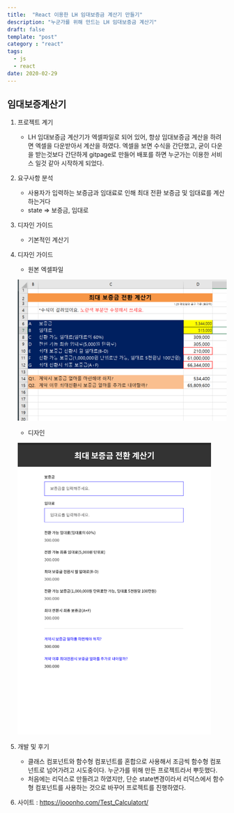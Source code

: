 ```yaml
---
title:  "React 이용한 LH 임대보증금 계산기 만들기"
description: "누군가를 위해 만드는 LH 임대보증금 계산기"
draft: false
template: "post"
category : "react"
tags:
  - js
  - react
date: 2020-02-29
---
```

## 임대보증계산기

1. 프로젝트 계기
    - LH 임대보증금 계산기가 엑셀파일로 되어 있어, 항상 임대보증금 계산을 하려면 엑셀을 다운받아서 계산을 하였다. 엑셀을 보면 수식을 간단했고, 굳이 다운을 받는것보다 간단하게 gitpage로 만들어 배포를 하면 누군가는 이용한 서비스 일것 같아 시작하게 되었다.

2. 요구사항 분석
    - 사용자가 입력하는 보증금과 임대료로 인해 최대 전환 보증금 및 임대료를 계산하는거다
    - state => 보증금, 임대로

3. 디자인 가이드
    - 기본적인 계산기

3. 디자인 가이드
    - 원본 엑셀파일

    ![엑셀](../../assets/originExel.png)
    - 디자인

    ![디자인가이드](../../assets/guide.png)

4. 개발 및 후기
    - 클래스 컴포넌트와 함수형 컴포넌트를 혼합으로 사용해서 조금씩 함수형 컴포넌트로 넘어가려고 시도중이다. 누군가를 위해 만든 프로젝트라서 뿌듯했다.
    - 처음에는 리덕스로 만들려고 하였지만, 단순 state변경이라서 리덕스에서 함수형 컴포넌트를 사용하는 것으로 바꾸어 프로젝트를 진행하였다.

5. 사이트 : <https://jooonho.com/Test_Calculatort/>
